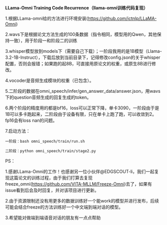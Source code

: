 **LLama-Omni Training Code Recurrence（llama-omni训练代码复现）**

1.根据LLama-omni给的方法进行环境安装(https://github.com/ictnlp/LLaMA-Omni)

2.wavs下是根据论文方法生成的100条数据（指令相同，模型用的Qwen，其他保持一致），用于阶段一和阶段二的训练

3.whisper模型放到models下（需要自己下载）；一阶段我用的是1B模型（Llama-3.2-1B-Instruct），下载后放到当前目录下，记得修改config.json的关于whisper配置，否则会报错；如果跑的起8B，可直接用原论文的权重，或原生8B进行修改。

4.vocoder是音频生成模块的权重（已包含）。

5.二阶段的数据在omni_speech/infer/gen_answer_data/answer.json，用wavs下的question音频生成的回复生成的token。

6.两个阶段的精度用的都是bf16，loss可以正常下降，单卡3090，一阶段由于是1B可以多卡跑起来，二阶段由于设备有限，只在单卡上跑了跑，可以收敛到2。fp16会有loss nan的问题。

7.启动方法：

    一阶段：bash omni_speech/train/run.sh

    二阶段：python omni_speech/train/stage2.py    

PS：

1.感谢LLama-Omni的工作！也感谢另一位小伙伴@EDGSCOUT-li，我们一起复现这篇论文的训练过程，由于我们打算去复现freeze_omni(https://github.com/VITA-MLLM/Freeze-Omni)去了，如果有issue看到后会及时回复，并对该项目进行更新。

 2.由于资源限制还没有用更多的数据训练好一个能work的模型并进行发布，后续可能会结合freeze的方法训练好一个中文端到端对话的模型。

3.希望能对做端到端语音对话的朋友有一点点帮助